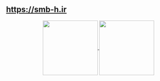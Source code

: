 ## https://smb-h.ir

<p align= "center">
   <a href="https://github.com/smb-h/">
    <img height= "150" align="center" src="https://github-readme-stats.vercel.app/api?username=smb-h&show_icons=true&hide_border=true&theme=algolia" />
  </a>
  <a href="https://github.com/smb-h/">
    <img height= "150" align="center" src="https://github-readme-stats.vercel.app/api/top-langs/?username=smb-h&layout=compact&hide_border=true&theme=algolia" />
  </a>
</p>

<!--
- 🔭 I’m currently working on ...
- 🌱 I’m currently learning ...
- 👯 I’m looking to collaborate on ...
- 🤔 I’m looking for help with ...
- 💬 Ask me about ...
- 📫 How to reach me: ...
- 😄 Pronouns: ...
- ⚡ Fun fact: ...
-->
